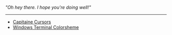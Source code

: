 *"Oh hey there. I hope you're doing well!"*

---

* [Capitaine Cursors](https://github.com/keeferrourke/capitaine-cursors)
* [Windows Terminal Colorsheme](https://github.com/julianlatest/material-windows-terminal)
